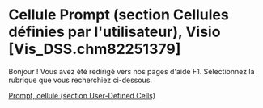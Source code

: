 
# Cellule Prompt (section Cellules définies par l'utilisateur), Visio [Vis_DSS.chm82251379]

Bonjour ! Vous avez été redirigé vers nos pages d'aide F1. Sélectionnez la rubrique que vous recherchiez ci-dessous.

[Prompt, cellule (section User-Defined Cells)](http://msdn.microsoft.com/library/d0f91e7d-2373-cfef-e105-fb17e77c7f2d%28Office.15%29.aspx)
